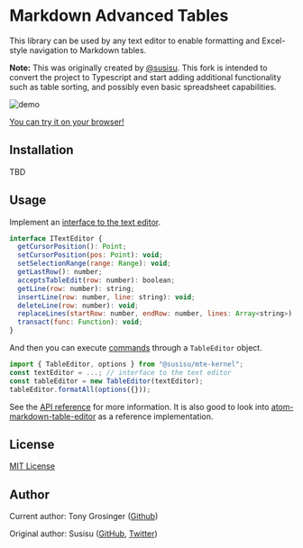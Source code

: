 # Markdown Advanced Tables

This library can be used by any text editor to enable formatting and
Excel-style navigation to Markdown tables.

**Note:** This was originally created by [@susisu](https://github.com/susisu).
This fork is intended to convert the project to Typescript and start adding
additional functionality such as table sorting, and possibly even basic
spreadsheet capabilities.

![demo](https://github.com/susisu/markdown-table-editor/wiki/images/demo.gif)

[You can try it on your browser!](https://susisu.github.io/mte-demo/)

## Installation

TBD

## Usage

Implement an [interface to the text editor][doc-ITextEditor].

``` javascript
interface ITextEditor {
  getCursorPosition(): Point;
  setCursorPosition(pos: Point): void;
  setSelectionRange(range: Range): void;
  getLastRow(): number;
  acceptsTableEdit(row: number): boolean;
  getLine(row: number): string;
  insertLine(row: number, line: string): void;
  deleteLine(row: number): void;
  replaceLines(startRow: number, endRow: number, lines: Array<string>): void;
  transact(func: Function): void;
}
```

And then you can execute [commands][doc-TableEditor] through a `TableEditor` object.

``` javascript
import { TableEditor, options } from "@susisu/mte-kernel";
const textEditor = ...; // interface to the text editor
const tableEditor = new TableEditor(textEditor);
tableEditor.formatAll(options({}));
```

See the [API reference][doc-API] for more information.
It is also good to look into [atom-markdown-table-editor][atom-mte-repo] as a reference implementation.

[doc-API]: https://doc.esdoc.org/github.com/susisu/mte-kernel/identifiers.html
[doc-ITextEditor]:  https://doc.esdoc.org/github.com/susisu/mte-kernel/class/lib/text-editor.js~ITextEditor.html
[doc-TableEditor]:  https://doc.esdoc.org/github.com/susisu/mte-kernel/class/lib/table-editor.js~TableEditor.html
[atom-mte]: https://atom.io/packages/markdown-table-editor
[atom-mte-repo]: https://github.com/susisu/atom-markdown-table-editor

## License

[MIT License](http://opensource.org/licenses/mit-license.php)

## Author

Current author: Tony Grosinger ([Github](https://github.com/tgrosinger))

Original author: Susisu ([GitHub](https://github.com/susisu), [Twitter](https://twitter.com/susisu2413))
